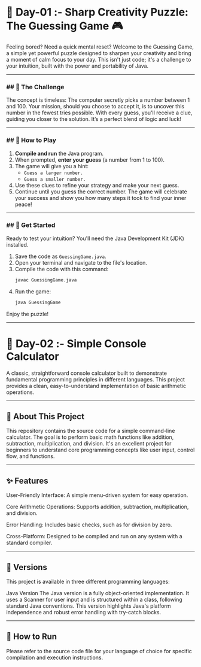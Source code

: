 # 🧠 Day-01 :- Sharp Creativity Puzzle: The Guessing Game 🎮

Feeling bored? Need a quick mental reset? Welcome to the Guessing Game, a simple yet powerful puzzle designed to sharpen your creativity and bring a moment of calm focus to your day. This isn't just code; it's a challenge to your intuition, built with the power and portability of Java.

---

### ## 🌟 The Challenge

The concept is timeless: The computer secretly picks a number between 1 and 100. Your mission, should you choose to accept it, is to uncover this number in the fewest tries possible. With every guess, you'll receive a clue, guiding you closer to the solution. It’s a perfect blend of logic and luck!

---

### ## 🚀 How to Play

1.  **Compile and run** the Java program.
2.  When prompted, **enter your guess** (a number from 1 to 100).
3.  The game will give you a hint:
    - `Guess a larger number.`
    - `Guess a smaller number.`
4.  Use these clues to refine your strategy and make your next guess.
5.  Continue until you guess the correct number. The game will celebrate your success and show you how many steps it took to find your inner peace!

---

### ## 🔧 Get Started

Ready to test your intuition? You'll need the Java Development Kit (JDK) installed.

1.  Save the code as `GuessingGame.java`.
2.  Open your terminal and navigate to the file's location.
3.  Compile the code with this command:
    ```bash
    javac GuessingGame.java
    ```
4.  Run the game:
    ```bash
    java GuessingGame
    ```

Enjoy the puzzle!


---



# 🧠 Day-02 :- Simple Console Calculator
A classic, straightforward console calculator built to demonstrate fundamental programming principles in different languages. This project provides a clean, easy-to-understand implementation of basic arithmetic operations.

---

## 🌟 About This Project
This repository contains the source code for a simple command-line calculator. The goal is to perform basic math functions like addition, subtraction, multiplication, and division. It's an excellent project for beginners to understand core programming concepts like user input, control flow, and functions.

---

## ✨ Features
User-Friendly Interface: A simple menu-driven system for easy operation.

Core Arithmetic Operations: Supports addition, subtraction, multiplication, and division.

Error Handling: Includes basic checks, such as for division by zero.

Cross-Platform: Designed to be compiled and run on any system with a standard compiler.

---

## 🚀 Versions
This project is available in three different programming languages:

Java Version
The Java version is a fully object-oriented implementation. It uses a Scanner for user input and is structured within a class, following standard Java conventions. This version highlights Java's platform independence and robust error handling with try-catch blocks.

---

## 🔧 How to Run
Please refer to the source code file for your language of choice for specific compilation and execution instructions.